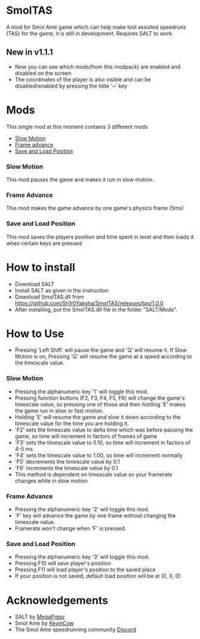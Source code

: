 # SmolTAS
A mod for Smol Ame game which can help make tool assisted speedruns (TAS) for the game, it is still in development. Requires SALT to work

## New in v1.1.1
* Now you can see which mods(from this modpack) are enabled and disabled on the screen
* The coordinates of the player is also visible and can be disabled/enabled by pressing the tilde '~' key

# Mods
This single mod at this moment contains 3 different mods
* [Slow Motion](https://github.com/Sh1r0Yaksha/SmolTAS#slow-motion)
* [Frame advance](https://github.com/Sh1r0Yaksha/SmolTAS#frame-advance)
* [Save and Load Position](https://github.com/Sh1r0Yaksha/SmolTAS#save-and-load-position)

### Slow Motion
This mod pauses the game and makes it run in slow motion.

### Frame Advance
This mod makes the game advance by one game's physics frame (5ms)

### Save and Load Position
This mod saves the players position and time spent in level and then loads it when certain keys are pressed

# How to install

* Download SALT
* Install SALT as given in the instruction
* Download SmolTAS.dll from https://github.com/Sh1r0Yaksha/SmolTAS/releases/tag/1.0.0
* After installing, put the SmolTAS.dll file in the folder "SALT/Mods".

# How to Use

* Pressing 'Left Shift' will pause the game and 'Q' will resume it. If Slow Motion is on, Pressing 'Q' will resume the game at a speed according to the timescale value.

### Slow Motion

* Pressing the alphanumeric key '1' will toggle this mod.
* Pressing function buttons (F2, F3, F4, F5, F6) will change the game's timescale value, so pressing one of those and then holding 'E' makes the game run in slow or fast motion.
* Holding 'E' will resume the game and slow it down according to the timescale value for the time you are holding it.
* 'F2' sets the timescale value to delta time which was before pausing the game, so time will increment in factors of frames of game
* 'F3' sets the timescale value to 0.10, so time will increment in factors of 4-5 ms
* 'F4' sets the timescale value to 1.00, so time will increment normally
* 'F5' decrements the timescale value by 0.1
* 'F6' increments the timescale value by 0.1
* This method is dependent on timescale value so your framerate changes while in slow motion

### Frame Advance

* Pressing the alphanumeric key '2' will toggle this mod.
* 'F' key will advance the game by one frame without changing the timescale value.
* Framerate won't change when 'F' is pressed.

### Save and Load Position

* Pressing the alphanumeric key '3' will toggle this mod.
* Pressing F10 will save player's position
* Pressing F11 will load player's position to the saved place
* If your position is not saved, default load position will be at (0, 0, 0)

# Acknowledgements

* SALT by [MegaPiggy](https://github.com/MegaPiggy/SALT)
* Smol Ame by [KevinCow](https://kevincow.itch.io/smol-ame)
* The Smol Ame speedrunning community [Discord](https://discord.gg/B5SyzgqWjZ)
